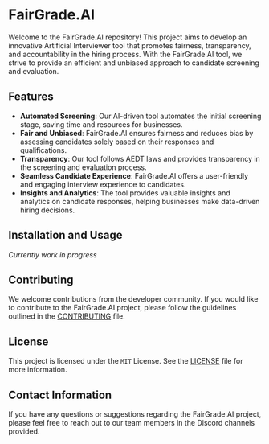 # FairGrade.AI

Welcome to the FairGrade.AI repository! This project aims to develop an innovative Artificial Interviewer tool that promotes fairness, transparency, and accountability in the hiring process. With the FairGrade.AI tool, we strive to provide an efficient and unbiased approach to candidate screening and evaluation.

## Features

- **Automated Screening**: Our AI-driven tool automates the initial screening stage, saving time and resources for businesses.
- **Fair and Unbiased**: FairGrade.AI ensures fairness and reduces bias by assessing candidates solely based on their responses and qualifications.
- **Transparency**: Our tool follows AEDT laws and provides transparency in the screening and evaluation process.
- **Seamless Candidate Experience**: FairGrade.AI offers a user-friendly and engaging interview experience to candidates.
- **Insights and Analytics**: The tool provides valuable insights and analytics on candidate responses, helping businesses make data-driven hiring decisions.

## Installation and Usage

_Currently work in progress_

## Contributing

We welcome contributions from the developer community. If you would like to contribute to the FairGrade.AI project, please follow the guidelines outlined in the [CONTRIBUTING](https://github.com/fairgrade/ai/blob/master/CONTRIBUTING.md) file.

## License

This project is licensed under the `MIT` License. See the [LICENSE](https://github.com/fairgrade/ai/blob/master/LICENSE) file for more information.

## Contact Information

If you have any questions or suggestions regarding the FairGrade.AI project, please feel free to reach out to our team members in the Discord channels provided.

